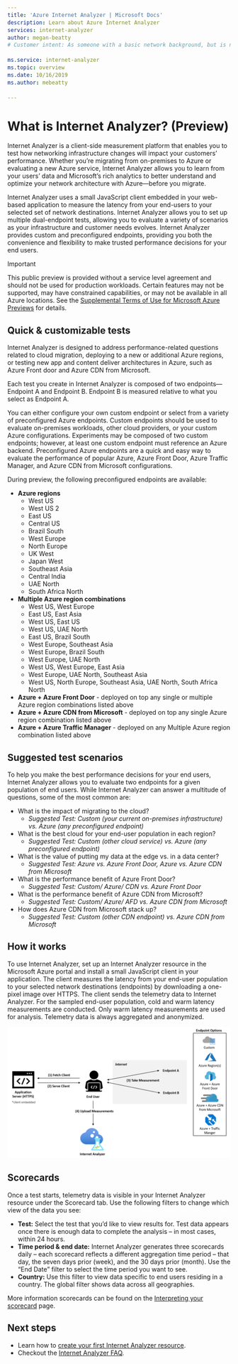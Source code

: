```yaml
---
title: 'Azure Internet Analyzer | Microsoft Docs'
description: Learn about Azure Internet Analyzer
services: internet-analyzer
author: megan-beatty
# Customer intent: As someone with a basic network background, but is new to Azure, I want to understand the capabilities of Azure Internet analyzer so that I can test app and content delivery architectures in Azure. 

ms.service: internet-analyzer
ms.topic: overview
ms.date: 10/16/2019
ms.author: mebeatty

---
```

# What is Internet Analyzer? (Preview)

Internet Analyzer is a client-side measurement platform that enables you to test how networking infrastructure changes will impact your customers’ performance. Whether you’re migrating from on-premises to Azure or evaluating a new Azure service, Internet Analyzer allows you to learn from your users’ data and Microsoft’s rich analytics to better understand and optimize your network architecture with Azure—before you migrate.

Internet Analyzer uses a small JavaScript client embedded in your web-based application to measure the latency from your end-users to your selected set of network destinations. Internet Analyzer allows you to set up multiple dual-endpoint tests, allowing you to evaluate a variety of scenarios as your infrastructure and customer needs evolves. Internet Analyzer provides custom and preconfigured endpoints, providing you both the convenience and flexibility to make trusted performance decisions for your end users. 


> [!IMPORTANT]
> This public preview is provided without a service level agreement and should not be used for production workloads. Certain features may not be supported, may have constrained capabilities, or may not be available in all Azure locations. See the [Supplemental Terms of Use for Microsoft Azure Previews](https://azure.microsoft.com/support/legal/preview-supplemental-terms/) for details.
>

## Quick & customizable tests

Internet Analyzer is designed to address performance-related questions related to cloud migration, deploying to a new or additional Azure regions, or testing new app and content deliver architectures in Azure, such as Azure Front door and Azure CDN from Microsoft. 

Each test you create in Internet Analyzer is composed of two endpoints—Endpoint A and Endpoint B. Endpoint B is measured relative to what you select as Endpoint A. 

You can either configure your own custom endpoint or select from a variety of preconfigured Azure endpoints. Custom endpoints should be used to evaluate on-premises workloads, other cloud providers, or your custom Azure configurations. Experiments may be composed of two custom endpoints; however, at least one custom endpoint must reference an Azure backend. Preconfigured Azure endpoints are a quick and easy way to evaluate the performance of popular Azure, Azure Front Door, Azure Traffic Manager, and Azure CDN from Microsoft configurations. 

During preview, the following preconfigured endpoints are available: 

* **Azure regions**
    * West US 
    * West US 2
    * East US
    * Central US
    * Brazil South
    * West Europe
    * North Europe 
    * UK West 
    * Japan West
    * Southeast Asia
    * Central India
    * UAE North
    * South Africa North
* **Multiple Azure region combinations** 
    * West US, West Europe 
    * East US, East Asia 
    * West US, East US 
    * West US, UAE North
    * East US, Brazil South 
    * West Europe, Southeast Asia 
    * West Europe, Brazil South
    * West Europe, UAE North
    * West US, West Europe, East Asia
    * West Europe, UAE North, Southeast Asia
    * West US, North Europe, Southeast Asia, UAE North, South Africa North 
* **Azure + Azure Front Door** - deployed on top any single or multiple Azure region combinations listed above
* **Azure + Azure CDN from Microsoft** - deployed on top any single Azure region combination listed above
* **Azure + Azure Traffic Manager** - deployed on any Multiple Azure region combination listed above

## Suggested test scenarios 

To help you make the best performance decisions for your end users, Internet Analyzer allows you to evaluate two endpoints for a given population of end users. While Internet Analyzer can answer a multitude of questions, some of the most common are: 
* What is the impact of migrating to the cloud? 
    * *Suggested Test: Custom (your current on-premises infrastructure) vs. Azure (any preconfigured endpoint)*
* What is the best cloud for your end-user population in each region? 
    *  *Suggested Test: Custom (other cloud service) vs. Azure (any preconfigured endpoint)*
* What is the value of putting my data at the edge vs. in a data center? 
    *  *Suggested Test: Azure vs. Azure Front Door, Azure vs. Azure CDN from Microsoft*
* What is the performance benefit of Azure Front Door?
    *  *Suggested Test: Custom/ Azure/ CDN vs. Azure Front Door*
* What is the performance benefit of Azure CDN from Microsoft? 
    *  *Suggested Test: Custom/ Azure/ AFD vs. Azure CDN from Microsoft*
* How does Azure CDN from Microsoft stack up? 
    *  *Suggested Test: Custom (other CDN endpoint) vs. Azure CDN from Microsoft*

## How it works

To use Internet Analyzer, set up an Internet Analyzer resource in the Microsoft Azure portal and install a small JavaScript client in your application. The client measures the latency from your end-user population to your selected network destinations (endpoints) by downloading a one-pixel image over HTTPS. The client sends the telemetry data to Internet Analyzer. 
For the sampled end-user population, cold and warm latency measurements are conducted. Only warm latency measurements are used for analysis. Telemetry data is always aggregated and anonymized. 

![architecture](./media/ia-overview/architecture.png)


## Scorecards 

Once a test starts, telemetry data is visible in your Internet Analyzer resource under the Scorecard tab. Use the following filters to change which view of the data you see: 

* **Test:** Select the test that you’d like to view results for. Test data appears once there is enough data to complete the analysis – in most cases, within 24 hours. 
* **Time period & end date:** Internet Analyzer generates three scorecards daily – each scorecard reflects a different aggregation time period – that day, the seven days prior (week), and the 30 days prior (month). Use the “End Date” filter to select the time period you want to see. 
* **Country:** Use this filter to view data specific to end users residing in a country. The global filter shows data across all geographies.  

More information scorecards can be found on the [Interpreting your scorecard](internet-analyzer-scorecard.md) page. 


## Next steps

* Learn how to [create your first Internet Analyzer resource](internet-analyzer-create-test-portal.md).
* Checkout the [Internet Analyzer FAQ](internet-analyzer-faq.md). 
